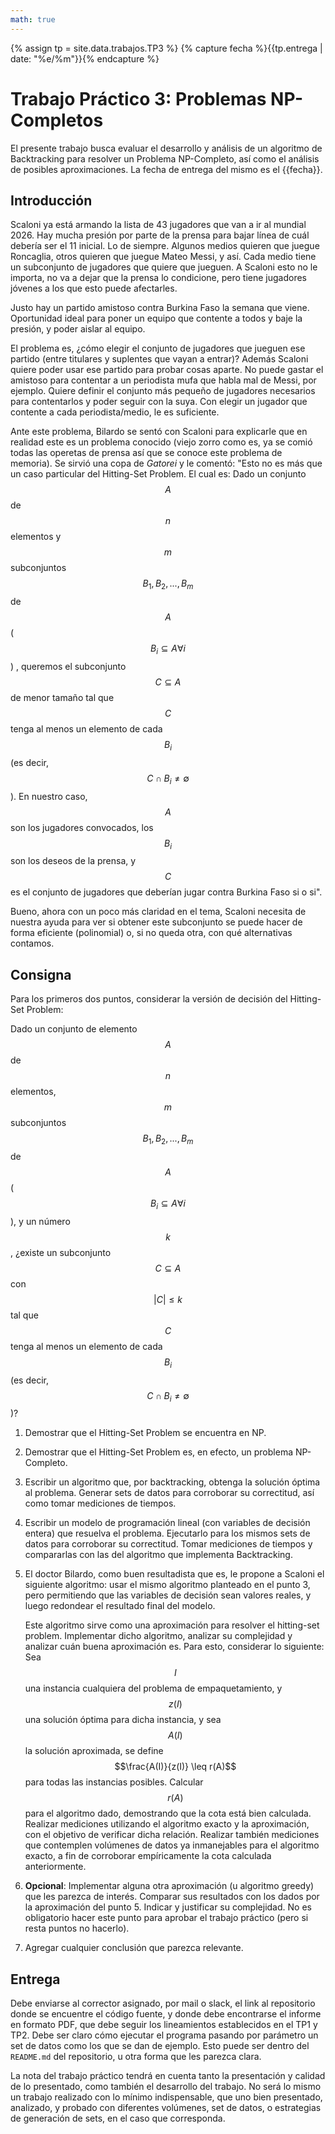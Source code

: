 ```yaml
---
math: true
---
```


{% assign tp = site.data.trabajos.TP3 %}
{% capture fecha %}{{tp.entrega | date: "%e/%m"}}{% endcapture %}

# Trabajo Práctico 3: Problemas NP-Completos

El presente trabajo busca evaluar el desarrollo y análisis de un algoritmo 
de Backtracking para resolver un Problema NP-Completo, así como el análisis 
de posibles aproximaciones. 
La fecha de entrega del mismo es el {{fecha}}.

## Introducción

Scaloni ya está armando la lista de 43 jugadores que van a ir al mundial 2026. 
Hay mucha presión por parte de la prensa para bajar línea de cuál debería ser 
el 11 inicial. Lo de siempre. 
Algunos medios quieren que juegue Roncaglia, otros quieren que juegue 
Mateo Messi, y así. Cada medio tiene un subconjunto de
jugadores que quiere que jueguen. A Scaloni esto no le importa, no va a dejar
que la prensa lo condicione, pero tiene jugadores jóvenes a los que esto
puede afectarles. 

Justo hay un partido amistoso contra Burkina Faso la semana que viene. Oportunidad
ideal para poner un equipo que contente a todos y baje la presión, y poder 
aislar al equipo. 

El problema es, ¿cómo elegir el conjunto de jugadores que jueguen ese partido 
(entre titulares y suplentes que vayan a entrar)? Además Scaloni quiere poder
usar ese partido para probar cosas aparte. No puede gastar el amistoso
para contentar a un periodista mufa que habla mal de Messi, por ejemplo. 
Quiere definir el conjunto más pequeño de jugadores necesarios para contentarlos 
y poder seguir con la suya. Con elegir
un jugador que contente a cada periodista/medio, le es suficiente. 

Ante este problema, Bilardo se sentó con Scaloni para explicarle que en realidad 
este es un problema conocido (viejo zorro como es, ya se comió todas las operetas 
de prensa así que se conoce este problema de memoria). Se sirvió una copa de _Gatorei_ 
y le comentó:
"Esto no es más que un caso particular del Hitting-Set Problem. El cual es: Dado un conjunto 
$$A$$ de $$n$$ elementos y $$m$$ subconjuntos $$B_1, B_2, ..., B_m$$ de $$A$$
($$B_i \subseteq A \forall i$$) , queremos el subconjunto $$C \subseteq A$$ de menor tamaño tal 
que $$C$$ tenga al menos un elemento de cada
$$B_i$$ (es decir, $$C \cap B_i \neq \emptyset$$). En nuestro caso, $$A$$ son los jugadores 
convocados, los $$B_i$$ son los deseos de la
prensa, y $$C$$ es el conjunto de jugadores que deberían jugar contra Burkina Faso 
si o si". 

Bueno, ahora con un poco más claridad en el tema, Scaloni necesita de nuestra 
ayuda para ver si obtener este subconjunto se puede hacer de forma eficiente 
(polinomial) o, si no queda otra, con qué alternativas contamos. 


## Consigna

Para los primeros dos puntos, considerar la versión de decisión del Hitting-Set Problem:

Dado un conjunto de elemento $$A$$ de $$n$$ elementos, $$m$$ subconjuntos $$B_1, B_2, ..., B_m$$ de $$A$$
($$B_i \subseteq A \forall i$$), y un número $$k$$, ¿existe un subconjunto $$C \subseteq A$$ con $$|C| \leq k$$ tal que $$C$$ tenga al menos un elemento de cada $$B_i$$ (es decir, 
$$C \cap B_i \neq \emptyset$$)?


1. 	Demostrar que el Hitting-Set Problem se encuentra en NP.

2. 	Demostrar que el Hitting-Set Problem es, en efecto, un problema NP-Completo. 

3. 	Escribir un algoritmo que, por backtracking, obtenga la solución óptima al problema. 
	Generar sets de datos para corroborar su correctitud, así como tomar mediciones de tiempos. 

4. 	Escribir un modelo de programación lineal (con variables de decisión entera) 
	que resuelva el problema. Ejecutarlo para
	los mismos sets de datos para corroborar su correctitud. Tomar mediciones de tiempos
	y compararlas con las del algoritmo que implementa Backtracking. 

5. 	El doctor Bilardo, como buen resultadista que es, le propone a Scaloni el siguiente
	algoritmo: usar el mismo algoritmo planteado en el punto 3, pero permitiendo
	que las variables de decisión sean valores reales, y luego redondear el resultado
	final del modelo. 
	
	Este algoritmo sirve como una aproximación para resolver el hitting-set problem. 
	Implementar dicho algoritmo, analizar su complejidad
	y analizar cuán buena aproximación es. Para esto, considerar lo siguiente: 
	Sea $$I$$ una instancia cualquiera del problema de empaquetamiento, y $$z(I)$$ una
	solución óptima para dicha instancia, y sea $$A(I)$$ la solución aproximada, 
	se define $$\frac{A(I)}{z(I)} \leq r(A)$$ para todas las instancias posibles. 
	Calcular $$r(A)$$ para el algoritmo dado, demostrando que la cota está bien
	calculada. Realizar mediciones utilizando el algoritmo exacto y la aproximación,
	con el objetivo de verificar dicha relación. Realizar también mediciones
	que contemplen volúmenes de datos ya inmanejables para el algoritmo exacto,
	a fin de corroborar empíricamente la cota calculada anteriormente. 

6.	**Opcional**: Implementar alguna otra aproximación (u algoritmo greedy) que 
	les parezca de interés. Comparar sus resultados con los dados por la aproximación 
	del punto 5. Indicar y justificar su complejidad. No es obligatorio
	hacer este punto para aprobar el trabajo práctico (pero si resta puntos no hacerlo).

7. 	Agregar cualquier conclusión que parezca relevante.

## Entrega

Debe enviarse al corrector asignado, por mail o slack, el link
al repositorio donde se encuentre el código fuente, y donde debe encontrarse
el informe en formato PDF, que debe seguir los lineamientos establecidos en el TP1 y TP2.
Debe ser claro cómo ejecutar el programa pasando por parámetro un set de datos como
los que se dan de ejemplo. Esto puede ser dentro del `README.md` del repositorio,
u otra forma que les parezca clara. 

La nota del trabajo práctico tendrá en cuenta tanto la presentación y calidad de lo presentado, 
como también el desarrollo del trabajo. No será lo mismo un trabajo realizado con lo mínimo
indispensable, que uno bien presentado, analizado, y probado con diferentes volúmenes, set de 
datos, o estrategias de generación de sets, en el caso que corresponda.


